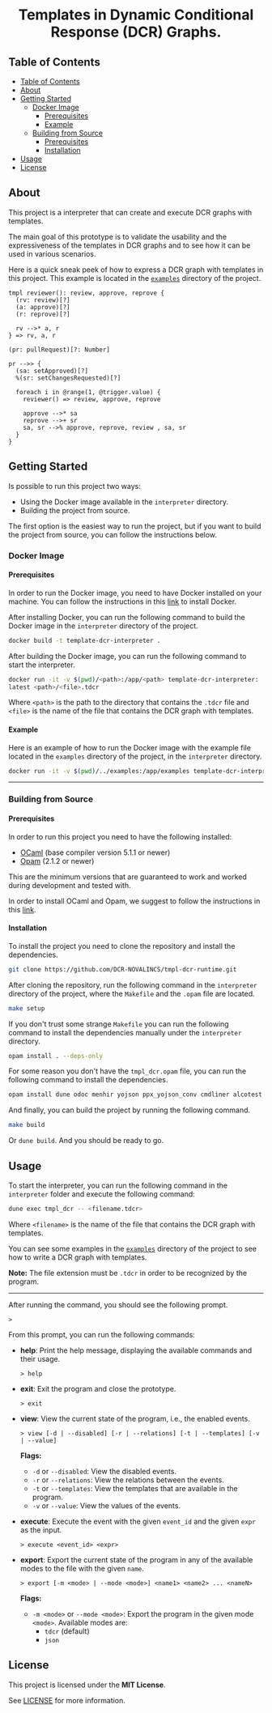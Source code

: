 
<div align="center">
  <h1>Templates in Dynamic Conditional Response (DCR) Graphs.</h1>
</div> 

## Table of Contents

- [Table of Contents](#table-of-contents)
- [About](#about)
- [Getting Started](#getting-started)
  - [Docker Image](#docker-image)
    - [Prerequisites](#prerequisites)
    - [Example](#example)
  - [Building from Source](#building-from-source)
    - [Prerequisites](#prerequisites-1)
    - [Installation](#installation)
- [Usage](#usage)
- [License](#license)

## About 

This project is a interpreter that can create and execute DCR graphs with templates. 

The main goal of this prototype is to validate the usability and the expressiveness of the templates in DCR graphs and to see how it can be used in various scenarios.

Here is a quick sneak peek of how to express a DCR graph with templates in this project. This example is located in the [`examples`](./examples/) directory of the project.

```tdcr
tmpl reviewer(): review, approve, reprove {
  (rv: review)[?]
  (a: approve)[?]
  (r: reprove)[?]

  rv -->* a, r
} => rv, a, r

(pr: pullRequest)[?: Number]

pr -->> {
  (sa: setApproved)[?]
  %(sr: setChangesRequested)[?]

  foreach i in @range(1, @trigger.value) {
    reviewer() => review, approve, reprove

    approve -->* sa
    reprove -->+ sr
    sa, sr -->% approve, reprove, review , sa, sr
  }
}
```

## Getting Started

Is possible to run this project two ways:
- Using the Docker image available in the `interpreter` directory. 
- Building the project from source.

The first option is the easiest way to run the project, but if you want to build the project from source, you can follow the instructions below.

### Docker Image

#### Prerequisites

In order to run the Docker image, you need to have Docker installed on your machine. You can follow the instructions in this [link](https://docs.docker.com/get-docker/) to install Docker.

After installing Docker, you can run the following command to build the Docker image in the `interpreter` directory of the project.

```bash
docker build -t template-dcr-interpreter .
```

After building the Docker image, you can run the following command to start the interpreter.

```bash
docker run -it -v $(pwd)/<path>:/app/<path> template-dcr-interpreter:
latest <path>/<file>.tdcr
```

Where `<path>` is the path to the directory that contains the `.tdcr` file and `<file>` is the name of the file that contains the DCR graph with templates.

#### Example

Here is an example of how to run the Docker image with the example file located in the `examples` directory of the project, in the `interpreter` directory.

```bash
docker run -it -v $(pwd)/../examples:/app/examples template-dcr-interpreter:latest examples/ex-reviewers/main.tdcr
```

---

### Building from Source

#### Prerequisites

In order to run this project you need to have the following installed:

- [OCaml](https://ocaml.org/docs/install.html) (base compiler version 5.1.1 or newer)
- [Opam](https://opam.ocaml.org/doc/Install.html) (2.1.2 or newer)

This are the minimum versions that are guaranteed to work and worked during development and tested with. 

In order to install OCaml and Opam, we suggest to follow the instructions in this [link](https://ocaml.org/docs/installing-ocaml).

#### Installation

To install the project you need to clone the repository and install the dependencies. 

```bash
git clone https://github.com/DCR-NOVALINCS/tmpl-dcr-runtime.git
```

After cloning the repository, run the following command in the `interpreter` directory of the project, where the `Makefile` and the `.opam` file are located.

```bash
make setup
```

If you don't trust some strange `Makefile` you can run the following command to install the dependencies manually under the `interpreter` directory.

```bash
opam install . --deps-only
``` 

For some reason you don't have the `tmpl_dcr.opam` file, you can run the following command to install the dependencies.

```bash
opam install dune odoc menhir yojson ppx_yojson_conv cmdliner alcotest
```

And finally, you can build the project by running the following command.

```bash
make build
```

Or `dune build`. And you should be ready to go.

## Usage

To start the interpreter, you can run the following command in the `interpreter` folder and execute the following command:

```bash
dune exec tmpl_dcr -- <filename.tdcr>
```

Where `<filename>` is the name of the file that contains the DCR graph with templates.

You can see some examples in the [`examples`](./examples/) directory of the project to see how to write a DCR graph with templates.

**Note:** The file extension must be `.tdcr` in order to be recognized by the program.

---

After running the command, you should see the following prompt.

```
> 
```

From this prompt, you can run the following commands:

- **help**: Print the help message, displaying the available commands and their usage.
  ```
  > help
  ```
  
- **exit**: Exit the program and close the prototype.
  ```
  > exit
  ```

- **view**: View the current state of the program, i.e., the enabled events.
  ```
  > view [-d | --disabled] [-r | --relations] [-t | --templates] [-v | --value]
  ```
  **Flags:**
  - `-d` or `--disabled`: View the disabled events.
  - `-r` or `--relations`: View the relations between the events.
  - `-t` or `--templates`: View the templates that are available in the program.
  - `-v` or `--value`: View the values of the events.

- **execute**: Execute the event with the given `event_id` and the given `expr` as the input.
  ```
  > execute <event_id> <expr>
  ```

- **export**: Export the current state of the program in any of the available modes to the file with the given `name`.
  ```
  > export [-m <mode> | --mode <mode>] <name1> <name2> ... <nameN>
  ```
  **Flags:**
  - `-m <mode>` or `--mode <mode>`: Export the program in the given mode `<mode>`. Available modes are:
    - `tdcr` (default)
    - `json`

## License

This project is licensed under the **MIT License**.

See [LICENSE](./LICENSE) for more information.
